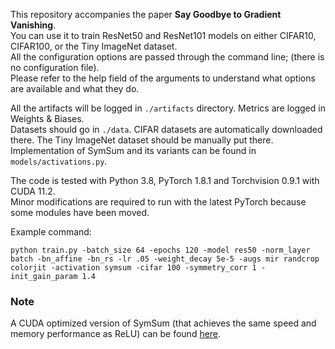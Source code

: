 This repository accompanies the paper **Say Goodbye to Gradient Vanishing**.  
You can use it to train ResNet50 and ResNet101 models on either CIFAR10, CIFAR100, or the Tiny ImageNet dataset.  
All the configuration options are passed through the command line; (there is no configuration file).  
Please refer to the help field of the arguments to understand what options are available and what they do.

All the artifacts will be logged in `./artifacts` directory.
Metrics are logged in Weights & Biases.  
Datasets should go in `./data`. CIFAR datasets are automatically downloaded there.
The Tiny ImageNet dataset should be manually put there.  
Implementation of SymSum and its variants can be found in `models/activations.py`.

The code is tested with Python 3.8, PyTorch 1.8.1 and Torchvision 0.9.1 with CUDA 11.2.  
Minor modifications are required to run with the latest PyTorch because some modules have been moved.

Example command:
```
python train.py -batch_size 64 -epochs 120 -model res50 -norm_layer batch -bn_affine -bn_rs -lr .05 -weight_decay 5e-5 -augs mir randcrop colorjit -activation symsum -cifar 100 -symmetry_corr 1 -init_gain_param 1.4
```

### Note
A CUDA optimized version of SymSum (that achieves the same speed and memory performance as ReLU) can be found [here](https://github.com/digisisi/symsum_cuda).
